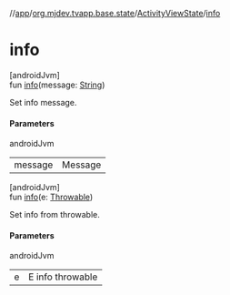 //[app](../../../index.md)/[org.mjdev.tvapp.base.state](../index.md)/[ActivityViewState](index.md)/[info](info.md)

# info

[androidJvm]\
fun [info](info.md)(message: [String](https://kotlinlang.org/api/latest/jvm/stdlib/kotlin/-string/index.html))

Set info message.

#### Parameters

androidJvm

| | |
|---|---|
| message | Message |

[androidJvm]\
fun [info](info.md)(e: [Throwable](https://kotlinlang.org/api/latest/jvm/stdlib/kotlin/-throwable/index.html))

Set info from throwable.

#### Parameters

androidJvm

| | |
|---|---|
| e | E info throwable |
